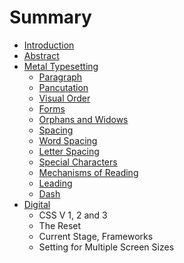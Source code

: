 # Summary

* [Introduction](README.md)
* [Abstract](abstract.md)
* [Metal Typesetting](metal_typesetting.md)
   * [Paragraph](paragraph.md)
   * [Pancutation](pancutation.md)
   * [Visual Order](visual_order.md)
   * [Forms](forms.md)
   * [Orphans and Widows](orphans_and_widows.md)
   * [Spacing](spacing.md)
   * [Word Spacing](word_spacing.md)
   * [Letter Spacing](letter_spacing.md)
   * [Special Characters](special_characters.md)
   * [Mechanisms of Reading](mechanisms_of_reading.md)
   * [Leading](leading.md)
   * [Dash](dash.md)
* [Digital](digital.md)
   * CSS V 1, 2 and 3
   * The Reset
   * Current Stage, Frameworks
   * Setting for Multiple Screen Sizes 

